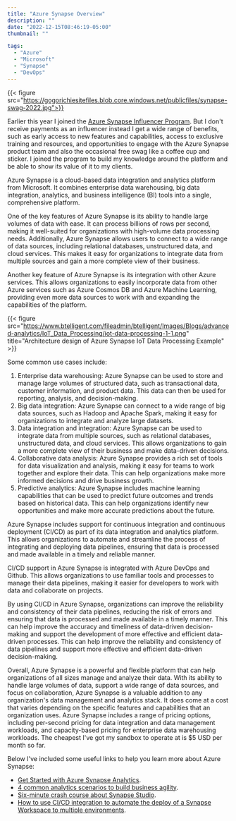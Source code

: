 ```yaml
---
title: "Azure Synapse Overview"
description: ""
date: "2022-12-15T08:46:19-05:00"
thumbnail: ""

tags:
  - "Azure"
  - "Microsoft"
  - "Synapse"
  - "DevOps"
---
```



{{< figure src="https://gogorichiesitefiles.blob.core.windows.net/publicfiles/synapse-swag-2022.jpg">}}

Earlier this year I joined the [Azure Synapse Influencer Program](https://azure.github.io/Synapse/influencers/). But I don't receive payments as an influencer instead I get a wide range of benefits, such as early access to new features and capabilities, access to exclusive training and resources, and opportunities to engage with the Azure Synapse product team and also the occasional free swag like a coffee cup and sticker. I joined the program to build my knowledge around the platform and be able to show its value of it to my clients.

Azure Synapse is a cloud-based data integration and analytics platform from Microsoft. It combines enterprise data warehousing, big data integration, analytics, and business intelligence (BI) tools into a single, comprehensive platform.

One of the key features of Azure Synapse is its ability to handle large volumes of data with ease. It can process billions of rows per second, making it well-suited for organizations with high-volume data processing needs. Additionally, Azure Synapse allows users to connect to a wide range of data sources, including relational databases, unstructured data, and cloud services. This makes it easy for organizations to integrate data from multiple sources and gain a more complete view of their business.

Another key feature of Azure Synapse is its integration with other Azure services. This allows organizations to easily incorporate data from other Azure services such as Azure Cosmos DB and Azure Machine Learning, providing even more data sources to work with and expanding the capabilities of the platform.

{{< figure src="https://www.btelligent.com/fileadmin/btelligent/Images/Blogs/advanced-analytics/IoT_Data_Processing/iot-data-processing-1-1.png" title="Architecture design of Azure Synapse IoT Data Processing Example" >}}

Some common use cases include:

1. Enterprise data warehousing: Azure Synapse can be used to store and manage large volumes of structured data, such as transactional data, customer information, and product data. This data can then be used for reporting, analysis, and decision-making.
1. Big data integration: Azure Synapse can connect to a wide range of big data sources, such as Hadoop and Apache Spark, making it easy for organizations to integrate and analyze large datasets.
1. Data integration and integration: Azure Synapse can be used to integrate data from multiple sources, such as relational databases, unstructured data, and cloud services. This allows organizations to gain a more complete view of their business and make data-driven decisions.
1. Collaborative data analysis: Azure Synapse provides a rich set of tools for data visualization and analysis, making it easy for teams to work together and explore their data. This can help organizations make more informed decisions and drive business growth.
1. Predictive analytics: Azure Synapse includes machine learning capabilities that can be used to predict future outcomes and trends based on historical data. This can help organizations identify new opportunities and make more accurate predictions about the future.

Azure Synapse includes support for continuous integration and continuous deployment (CI/CD) as part of its data integration and analytics platform. This allows organizations to automate and streamline the process of integrating and deploying data pipelines, ensuring that data is processed and made available in a timely and reliable manner.

CI/CD support in Azure Synapse is integrated with Azure DevOps and Github. This allows organizations to use familiar tools and processes to manage their data pipelines, making it easier for developers to work with data and collaborate on projects.

By using CI/CD in Azure Synapse, organizations can improve the reliability and consistency of their data pipelines, reducing the risk of errors and ensuring that data is processed and made available in a timely manner. This can help improve the accuracy and timeliness of data-driven decision-making and support the development of more effective and efficient data-driven processes. This can help improve the reliability and consistency of data pipelines and support more effective and efficient data-driven decision-making.

Overall, Azure Synapse is a powerful and flexible platform that can help organizations of all sizes manage and analyze their data. With its ability to handle large volumes of data, support a wide range of data sources, and focus on collaboration, Azure Synapse is a valuable addition to any organization's data management and analytics stack. It does come at a cost that varies depending on the specific features and capabilities that an organization uses. Azure Synapse includes a range of pricing options, including per-second pricing for data integration and data management workloads, and capacity-based pricing for enterprise data warehousing workloads. The cheapest I've got my sandbox to operate at is $5 USD per month so far.

Below I've included some useful links to help you learn more about Azure Synapse:

- [Get Started with Azure Synapse Analytics](https://learn.microsoft.com/en-us/azure/synapse-analytics/get-started).
- [4 common analytics scenarios to build business agility](https://azure.microsoft.com/en-us/blog/4-common-analytics-scenarios-to-build-business-agility/).
- [Six-minute crash course about Synapse Studio](https://www.kevinrchant.com/2022/12/08/six-minute-crash-course-about-synapse-studio/).
- [How to use CI/CD integration to automate the deploy of a Synapse Workspace to multiple environments](https://techcommunity.microsoft.com/t5/azure-synapse-analytics-blog/how-to-use-ci-cd-integration-to-automate-the-deploy-of-a-synapse/ba-p/2248060).

